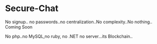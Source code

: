 # Secure-Chat
No signup.. no passwords..no centralization..No complexity..No nothing.. Coming Soon

No php..no MySQL,no ruby, no .NET no server...its Blockchain..
